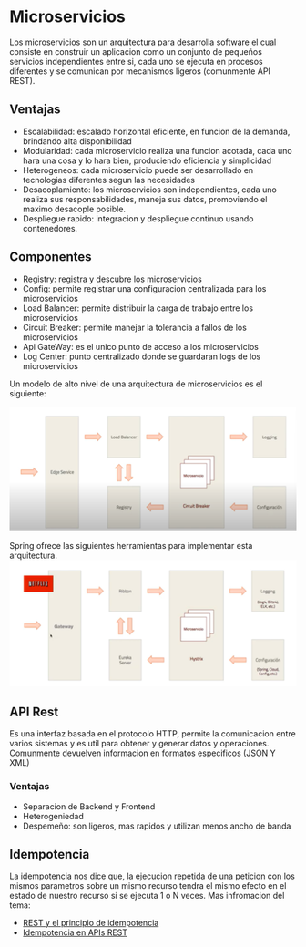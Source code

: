 # Microservicios
Los microservicios son un arquitectura para desarrolla software el cual consiste en construir un aplicacion como un conjunto de pequeños servicios independientes entre si, cada uno se ejecuta en procesos diferentes y se comunican por mecanismos ligeros (comunmente API REST).

## Ventajas
- Escalabilidad: escalado horizontal eficiente, en funcion de la demanda, brindando alta disponibilidad
- Modularidad: cada microservicio realiza una funcion acotada, cada uno hara una cosa y lo hara bien, produciendo eficiencia y simplicidad
- Heterogeneos: cada microservicio puede ser desarrollado en tecnologias diferentes segun las necesidades
- Desacoplamiento: los microservicios son independientes, cada uno realiza sus responsabilidades, maneja sus datos, promoviendo el maximo desacople posible.
- Despliegue rapido: integracion y despliegue continuo usando contenedores.

## Componentes
- Registry: registra y descubre los microservicios
- Config: permite registrar una configuracion centralizada para los microservicios
- Load Balancer: permite distribuir la carga de trabajo entre los microservicios
- Circuit Breaker: permite manejar la tolerancia a fallos de los microservicios
- Api GateWay: es el unico punto de acceso a los microservicios
- Log Center: punto centralizado donde se guardaran logs de los microservicios

Un modelo de alto nivel de una arquitectura de microservicios es el siguiente:

![Arquitectura Microservicios](imagenes/arquitectura-microservicios.png)

Spring ofrece las siguientes herramientas para implementar esta arquitectura.
![Herramientas Microservicios](imagenes/herramientas-microservicios.png)


## API Rest
Es una interfaz basada en el protocolo HTTP, permite la comunicacion entre varios sistemas y es util para obtener y generar datos y operaciones.
Comunmente devuelven informacion en formatos especificos (JSON Y XML)

### Ventajas
- Separacion de Backend y Frontend
- Heterogeniedad
- Despemeño: son ligeros, mas rapidos y utilizan menos ancho de banda

## Idempotencia 
La idempotencia nos dice que, la ejecucion repetida de una peticion con los mismos parametros sobre un mismo recurso tendra el mismo efecto en el estado de nuestro recurso si se ejecuta 1 o N veces.
Mas infromacion del tema:
- [REST y el principio de idempotencia](https://adictosaltrabajo.com/2015/06/29/rest-y-el-principio-de-idempotencia/)
- [Idempotencia en APIs REST](https://www.mentorestech.com/resource-blog-content/idempotencia-en-apis-rest-que-es-y-por-que-es-importante)


